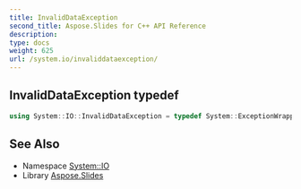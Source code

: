 ```yaml
---
title: InvalidDataException
second_title: Aspose.Slides for C++ API Reference
description: 
type: docs
weight: 625
url: /system.io/invaliddataexception/
---
```

## InvalidDataException typedef




```cpp
using System::IO::InvalidDataException = typedef System::ExceptionWrapper<Details_InvalidDataException >
```

## See Also

* Namespace [System::IO](../)
* Library [Aspose.Slides](../../)